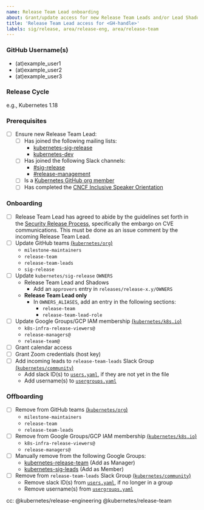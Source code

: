 ```yaml
---
name: Release Team Lead onboarding
about: Grant/update access for new Release Team Leads and/or Lead Shadows
title: 'Release Team Lead access for <GH-handle>'
labels: sig/release, area/release-eng, area/release-team
---
```


<!--
This template can be used for onboarding the Release Team Lead and Lead Shadows.

The issue should be kept open for the entirety of the release cycle, so we can track the offboarding tasks as well.
-->

### GitHub Username(s)

- (at)example_user1
- (at)example_user2
- (at)example_user3

### Release Cycle

e.g., Kubernetes 1.18

### Prerequisites

- [ ] Ensure new Release Team Lead:
  - [ ] Has joined the following mailing lists:
    - [kubernetes-sig-release](https://groups.google.com/forum/#!forum/kubernetes-sig-release)
    - [kubernetes-dev](https://groups.google.com/a/kubernetes.io/group/dev)
  - [ ] Has joined the following Slack channels:
    - [#sig-release](https://kubernetes.slack.com/messages/C2C40FMNF)
    - [#release-management](https://kubernetes.slack.com/messages/CJH2GBF7Y)
  - [ ] Is a [Kubernetes GitHub org member](https://github.com/kubernetes/community/blob/master/community-membership.md#member)
  - [ ] Has completed the [CNCF Inclusive Speaker Orientation](https://training.linuxfoundation.org/training/inclusive-speaker-orientation/)

### Onboarding

<!--
As you work through the checklist, use the following PRs as guides:
- k/sig-release: https://github.com/kubernetes/sig-release/pull/884
- k/org: https://github.com/kubernetes/org/pull/1205
- k/k8s.io: https://github.com/kubernetes/k8s.io/pull/452
-->

- [ ] Release Team Lead has agreed to abide by the guidelines set forth in the
  [Security Release Process](https://git.k8s.io/security/security-release-process.md), specifically the embargo on CVE communications.
  This must be done as an issue comment by the incoming Release Team Lead.
- [ ] Update GitHub teams [(`kubernetes/org`)](https://git.k8s.io/org/config/kubernetes/sig-release/teams.yaml)
  - `milestone-maintainers`
  - `release-team`
  - `release-team-leads`
  - `sig-release`
- [ ] Update `kubernetes/sig-release` `OWNERS`
  - Release Team Lead and Shadows
    - Add an `approvers` entry in `releases/release-x.y/OWNERS`
  - **Release Team Lead only**
    - In `OWNERS_ALIASES`, add an entry in the following sections:
      - `release-team`
      - `release-team-lead-role`
- [ ] Update Google Groups/GCP IAM membership [(`kubernetes/k8s.io`)](https://git.k8s.io/k8s.io/groups/groups.yaml)
  - `k8s-infra-release-viewers@`
  - `release-managers@`
  - `release-team@`
- [ ] Grant calendar access
- [ ] Grant Zoom credentials (host key)
- [ ] Add incoming leads to `release-team-leads` Slack Group [(`kubernetes/community`)](https://git.k8s.io/community/communication/slack-config/sig-release/usergroups.yaml)
  - Add slack ID(s) to [`users.yaml`](https://git.k8s.io/community/communication/slack-config/users.yaml), if they are not yet in the file
  - Add username(s) to [`usergroups.yaml`](https://git.k8s.io/community/communication/slack-config/sig-release/usergroups.yaml)

### Offboarding

- [ ] Remove from GitHub teams [(`kubernetes/org`)](https://git.k8s.io/org/config/kubernetes/sig-release/teams.yaml)
  - `milestone-maintainers`
  - `release-team`
  - `release-team-leads`
- [ ] Remove from Google Groups/GCP IAM membership [(`kubernetes/k8s.io`)](https://git.k8s.io/k8s.io/groups/groups.yaml)
  - `k8s-infra-release-viewers@`
  - `release-managers@`
- [ ] Manually remove from the following Google Groups:
  - [kubernetes-release-team](https://groups.google.com/a/kubernetes.io/g/release-team) (Add as Manager)
  - [kubernetes-sig-leads](https://groups.google.com/forum/#!forum/kubernetes-sig-leads) (Add as Member)
- [ ] Remove from `release-team-leads` Slack Group [(`kubernetes/community`)](https://git.k8s.io/community/communication/slack-config/sig-release/usergroups.yaml)
  - Remove slack ID(s) from [`users.yaml`](https://git.k8s.io/community/communication/slack-config/users.yaml), if no longer in a group
  - Remove username(s) from [`usergroups.yaml`](https://git.k8s.io/community/communication/slack-config/sig-release/usergroups.yaml)

cc: @kubernetes/release-engineering @kubernetes/release-team
